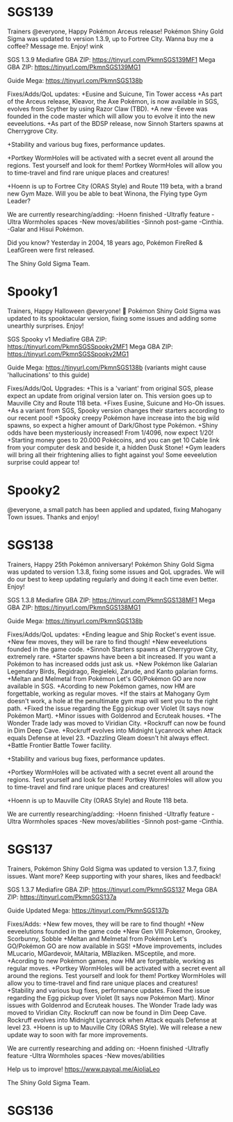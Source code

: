 # SGS139

Trainers @everyone,
Happy Pokémon Arceus release!
Pokémon Shiny Gold Sigma was updated to version 1.3.9, up to Fortree City. Wanna buy me a coffee? Message me. Enjoy! wink

SGS 1.3.9
Mediafire GBA ZIP: https://tinyurl.com/PkmnSGS139MF1
Mega GBA ZIP: https://tinyurl.com/PkmnSGS139MG1

Guide
Mega: https://tinyurl.com/PkmnSGS138b

Fixes/Adds/QoL updates:
+Eusine and Suicune, Tin Tower access
+As part of the Arceus release, Kleavor, the Axe Pokémon, is now available in SGS, evolves from Scyther by using Razor Claw (TBD).
+A new -Eevee was founded in the code master which will allow you to evolve it into the new eeveelutions.
+As part of the BDSP release, now Sinnoh Starters spawns at Cherrygrove City.

+Stability and various bug fixes, performance updates.

+Portkey WormHoles will be activated with a secret event all around the regions. Test yourself and look for them! Portkey WormHoles will allow you to time-travel and find rare unique places and creatures!

+Hoenn is up to Fortree City (ORAS Style) and Route 119 beta, with a brand new Gym Maze. Will you be able to beat Winona, the Flying type Gym Leader?

We are currently researching/adding:
-Hoenn finished
-Ultrafly feature
-Ultra Wormholes spaces
-New moves/abilities
-Sinnoh post-game
-Cinthia.
-Galar and Hisui Pokémon.

Did you know? Yesterday in 2004, 18 years ago, Pokémon FireRed & LeafGreen were first released.

The Shiny Gold Sigma Team.

# Spooky1

Trainers,
Happy Halloween @everyone! 👻 
Pokémon Shiny Gold Sigma was updated to its spooktacular version, fixing some issues and adding some unearthly surprises. Enjoy!

SGS Spooky v1
Mediafire GBA ZIP: https://tinyurl.com/PkmnSGSSpooky2MF1 
Mega GBA ZIP: https://tinyurl.com/PkmnSGSSpooky2MG1

Guide
Mega: https://tinyurl.com/PkmnSGS138b (variants might cause 'hallucinations' to this guide)

Fixes/Adds/QoL Upgrades:
+This is a 'variant' from original SGS, please expect an update from original version later on. This version goes up to Mauville City and Route 118 beta.
+Fixes Eusine, Suicune and Ho-Oh issues.
+As a variant from SGS, Spooky version changes their starters according to our recent pool!
+Spooky creepy Pokémon have increase into the big wild spawns, so expect a higher amount of Dark/Ghost type Pokémon.
+Shiny odds have been mysteriously increased! From 1/4096, now expect 1/20!
+Starting money goes to 20.000 Pokécoins, and you can get 10 Cable link from your computer desk and beside it, a hidden Dusk Stone!
+Gym leaders will bring all their frightening allies to fight against you! Some eeveelution surprise could appear to!

# Spooky2

@everyone, a small patch has been applied and updated, fixing Mahogany Town issues. Thanks and enjoy!

# SGS138

Trainers,
Happy 25th Pokémon anniversary!
Pokémon Shiny Gold Sigma was updated to version 1.3.8, fixing some issues and QoL upgrades. We will do our best to keep updating regularly and doing it each time even better. Enjoy!

SGS 1.3.8
Mediafire GBA ZIP: https://tinyurl.com/PkmnSGS138MF1
Mega GBA ZIP: https://tinyurl.com/PkmnSGS138MG1

Guide
Mega: https://tinyurl.com/PkmnSGS138b

Fixes/Adds/QoL updates:
+Ending league and Ship Rocket's event issue.
+New few moves, they will be rare to find though!
+New eeveelutions founded in the game code.
+Sinnoh Starters spawns at Cherrygrove City, extremely rare.
+Starter spawns have been a bit increased. If you want a Pokémon to has increased odds just ask us.
+New Pokémon like Galarian Legendary Birds, Regidrago, Regieleki, Zarude, and Kanto galarian forms.
+Meltan and Melmetal from Pokémon Let's GO/Pokémon GO are now available in SGS.
+Acording to new Pokémon games, now HM are forgettable, working as regular moves.
+If the stairs at Mahogany Gym doesn't work, a hole at the penultimate gym map will sent you to the right path.
+Fixed the issue regarding the Egg pickup over Violet (It says now Pokémon Mart).
+Minor issues with Goldenrod and Ecruteak houses.
+The Wonder Trade lady was moved to Viridian City.
+Rockruff can now be found in Dim Deep Cave.
+Rockruff evolves into Midnight Lycanrock when Attack equals Defense at level 23.
+Dazzling Gleam doesn't hit always effect.
+Battle Frontier Battle Tower facility.

+Stability and various bug fixes, performance updates.

+Portkey WormHoles will be activated with a secret event all around the regions. Test yourself and look for them! Portkey WormHoles will allow you to time-travel and find rare unique places and creatures!

+Hoenn is up to Mauville City (ORAS Style) and Route 118 beta.

We are currently researching/adding:
-Hoenn finished
-Ultrafly feature
-Ultra Wormholes spaces
-New moves/abilities
-Sinnoh post-game
-Cinthia.

# SGS137

Trainers,
Pokémon Shiny Gold Sigma was updated to version 1.3.7, fixing issues. Want more? Keep supporting with your shares, likes and feedback!

SGS 1.3.7
Mediafire GBA ZIP: https://tinyurl.com/PkmnSGS137
Mega GBA ZIP: https://tinyurl.com/PkmnSGS137a

Guide Updated
Mega: https://tinyurl.com/PkmnSGS137b

Fixes/Adds:
+New few moves, they will be rare to find though!
+New eeveelutions founded in the game code
+New Gen VIII Pokemon, Grookey, Scorbunny, Sobble
+Meltan and Melmetal from Pokémon Let's GO/Pokémon GO are now available in SGS!
+Move improvements, includes MLucario, MGardevoir, MAltaria, MBlaziken. MSceptile, and more.
+Acording to new Pokémon games, now HM are forgettable, working as regular moves.
+Portkey WormHoles will be activated with a secret event all around the regions. Test yourself and look for them! Portkey WormHoles will allow you to time-travel and find rare unique places and creatures!
+Stability and various bug fixes, performance updates.
Fixed the issue regarding the Egg pickup over Violet (It says now Pokémon Mart).
Minor issues with Goldenrod and Ecruteak houses.
The Wonder Trade lady was moved to Viridian City.
Rockruff can now be found in Dim Deep Cave.
Rockruff evolves into Midnight Lycanrock when Attack equals Defense at level 23.
+Hoenn is up to Mauville City (ORAS Style). We will release a new update way to soon with far more improvements.

We are currently researching and adding on:
-Hoenn finished
-Ultrafly feature
-Ultra Wormholes spaces
-New moves/abilities

Help us to improve! https://www.paypal.me/AioliaLeo

The Shiny Gold Sigma Team.

# SGS136


